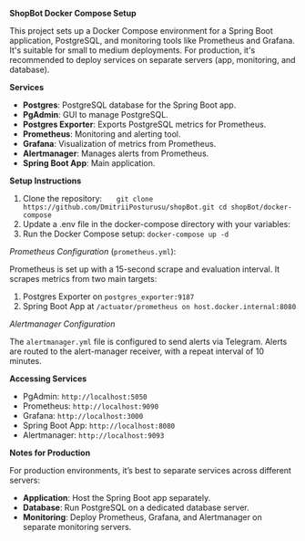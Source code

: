 **ShopBot Docker Compose Setup** 

This project sets up a Docker Compose environment for a Spring Boot application, PostgreSQL, and monitoring tools like Prometheus and Grafana. It's suitable for small to medium deployments. For production, it's recommended to deploy services on separate servers (app, monitoring, and database).


**Services**

* **Postgres**: PostgreSQL database for the Spring Boot app.
* **PgAdmin**: GUI to manage PostgreSQL.
* **Postgres Exporter**: Exports PostgreSQL metrics for Prometheus.
* **Prometheus**: Monitoring and alerting tool.
* **Grafana**: Visualization of metrics from Prometheus.
* **Alertmanager**: Manages alerts from Prometheus.
* **Spring Boot App**: Main application.

**Setup Instructions**
1. Clone the repository:
`   git clone https://github.com/DmitriiPosturusu/shopBot.git
   cd shopBot/docker-compose`
2. Update a .env file in the docker-compose directory with your variables:
3. Run the Docker Compose setup:
   `docker-compose up -d`

_Prometheus Configuration_ (`prometheus.yml`):

Prometheus is set up with a 15-second scrape and evaluation interval. It scrapes metrics from two main targets:
1. Postgres Exporter on `postgres_exporter:9187`
2. Spring Boot App at `/actuator/prometheus on host.docker.internal:8080`

_Alertmanager Configuration_

The `alertmanager.yml` file is configured to send alerts via Telegram. Alerts are routed to the alert-manager receiver, with a repeat interval of 10 minutes.

**Accessing Services**
* PgAdmin: `http://localhost:5050`
* Prometheus: `http://localhost:9090`
* Grafana: `http://localhost:3000`
* Spring Boot App: `http://localhost:8080`
* Alertmanager: `http://localhost:9093`

**Notes for Production**

For production environments, it’s best to separate services across different servers:
* **Application**: Host the Spring Boot app separately.
* **Database**: Run PostgreSQL on a dedicated database server.
* **Monitoring**: Deploy Prometheus, Grafana, and Alertmanager on separate monitoring servers.
